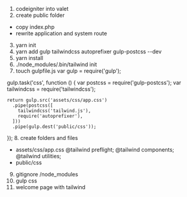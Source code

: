 1. codeigniter into valet
2. create public folder
  - copy index.php
  - rewrite application and system route
3. yarn init
4. yarn add gulp tailwindcss autoprefixer gulp-postcss --dev
5. yarn install
6. ./node_modules/.bin/tailwind init
7. touch gulpfile.js
  var gulp = require('gulp');

  gulp.task('css', function () {
    var postcss = require('gulp-postcss');
    var tailwindcss = require('tailwindcss');

    return gulp.src('assets/css/app.css')
      .pipe(postcss([
        tailwindcss('tailwind.js'),
        require('autoprefixer'),
      ]))
      .pipe(gulp.dest('public/css'));
  });
8. create folders and files
  - assets/css/app.css
    @tailwind preflight;
    @tailwind components;
    @tailwind utilities;
  - public/css
9. gitignore
  /node_modules
10. gulp css
11. welcome page with tailwind
